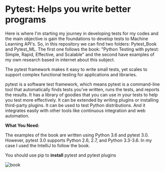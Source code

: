 # Pytest: Helps you write better programs

Here is where I'm starting my journey in developing tests for my codes and the main objective is gain the foundations to develop tests to Machine Learning API's. So, in this repository we can find two folders: Pytest_Book and Pytest_ML. The first one follows the book: "Python Testing with pytest: Simple, Rapid, Effective, and Scalable" and the second have examples of my own research based in internet about this subject. 

The pytest framework makes it easy to write small tests, yet scales to support complex functional testing for applications and libraries.

pytest is a software test framework, which means pytest is a command-line tool that automatically finds tests you’ve written, runs the tests, and reports the results. It has a library of goodies that you can use in your tests to help you test more effectively. It can be extended by writing plugins or installing third-party plugins. It can be used to test Python distributions. And it integrates easily with other tools like continuous integration and web automation.

**What You Need:**

The examples of the book are written using Python 3.6 and pytest 3.0. However, pytest 3.0 supports Python 2.6, 2.7, and Python 3.3-3.6.
In my case I used the IntelliJ to follow the book.

You should use pip to **install** pytest and pytest plugins


![book](https://user-images.githubusercontent.com/37953610/59893097-a1983480-93d3-11e9-8a72-9ac46708fcc3.JPG)
